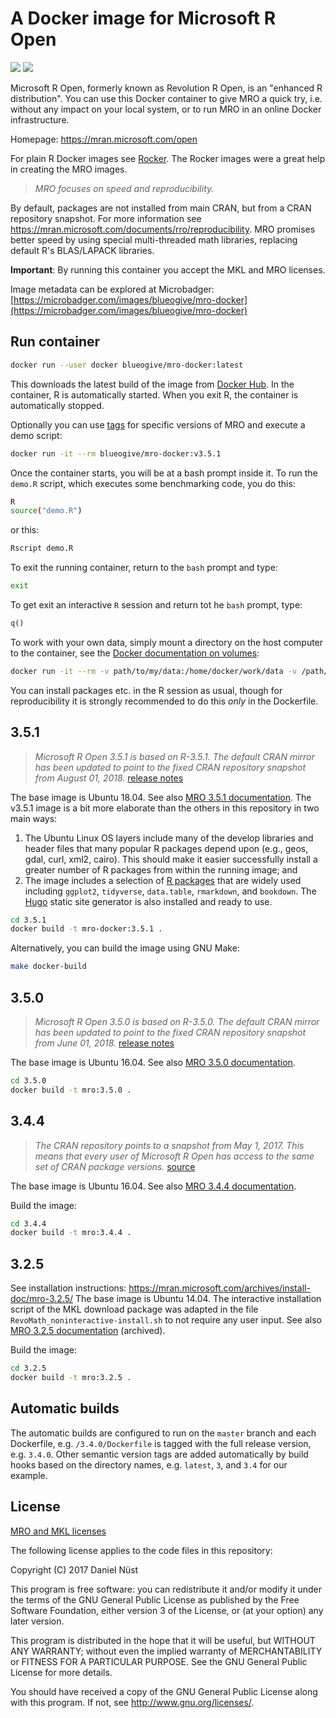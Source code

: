 # A Docker image for Microsoft R Open

[![](https://images.microbadger.com/badges/image/blueogive/mro-docker.svg)](https://microbadger.com/images/blueogive/mro-docker "Get your own image badge on microbadger.com") [![](https://images.microbadger.com/badges/version/blueogive/mro-docker.svg)](https://microbadger.com/images/blueogive/mro-docker "Get your own version badge on microbadger.com")

Microsoft R Open, formerly known as Revolution R Open, is an "enhanced R distribution".
You can use this Docker container to give MRO a quick try, i.e. without any impact on your local system, or to run MRO in an online Docker infrastructure.

Homepage: https://mran.microsoft.com/open

For plain R Docker images see [Rocker](https://github.com/rocker-org/rocker). The Rocker images were a great help in creating the MRO images.

> _MRO focuses on speed and reproducibility._

By default, packages are not installed from main CRAN, but from a CRAN repository snapshot.
For more information see https://mran.microsoft.com/documents/rro/reproducibility.
MRO promises better speed by using special multi-threaded math libraries, replacing default R's BLAS/LAPACK libraries.

**Important**: By running this container you accept the MKL and MRO licenses.

Image metadata can be explored at Microbadger: [https://microbadger.com/images/blueogive/mro-docker](https://microbadger.com/images/blueogive/mro-docker)

## Run container

```bash
docker run --user docker blueogive/mro-docker:latest
```

This downloads the latest build of the image from [Docker Hub](https://hub.docker.com/r/blueogive/mro-docker/).
In the container, R is automatically started. When you exit R, the container is automatically stopped.

Optionally you can use [tags](https://hub.docker.com/r/blueogive/mro-docker/tags/) for specific versions of MRO and execute a demo script:

```bash
docker run -it --rm blueogive/mro-docker:v3.5.1
```

Once the container starts, you will be at a bash prompt inside it. To run the `demo.R`
script, which executes some benchmarking code, you do this:

```bash
R
source("demo.R")
```
or this:

```bash
Rscript demo.R
```

To exit the running container, return to the `bash` prompt and type:

```bash
exit
```

To get exit an interactive `R` session and return tot he `bash` prompt, type:
```R
q()
```

To work with your own data, simply mount a directory on the host computer to the container, see the [Docker documentation on volumes](https://docs.docker.com/engine/userguide/containers/dockervolumes/):

```bash
docker run -it --rm -v path/to/my/data:/home/docker/work/data -v /path/to/my/source_code:/home/docker/work blueogive/mro-docker:v3.5.1
```

You can install packages etc. in the R session as usual, though for reproducibility it is strongly recommended to do this _only_ in the Dockerfile.

## 3.5.1

> _Microsoft R Open 3.5.1 is based on R-3.5.1._
> _The default CRAN mirror has been updated to point to the fixed CRAN repository snapshot from August 01, 2018._ [release notes](https://mran.microsoft.com/news#mro351)

The base image is Ubuntu 18.04.
See also [MRO 3.5.1 documentation](https://mran.microsoft.com/releases/3.5.1).
The v3.5.1 image is a bit more elaborate than the others in this repository in
two main ways:
1. The Ubuntu Linux OS layers include many of the develop libraries and header
files that many popular R packages depend upon (e.g., geos, gdal, curl, xml2,
cairo). This should make it easier successfully install a greater number of
R packages from within the running image; and
1. The image includes a selection of [R packages](3.5.1/rpkgs.csv) that are widely
used including `ggplot2`, `tidyverse`, `data.table`, `rmarkdown`, and `bookdown`.
The [Hugo](https://gohugo.io/) static site generator is also installed and ready to use.

```bash
cd 3.5.1
docker build -t mro-docker:3.5.1 .
```

Alternatively, you can build the image using GNU Make:

```bash
make docker-build
```

## 3.5.0

> _Microsoft R Open 3.5.0 is based on R-3.5.0._
> _The default CRAN mirror has been updated to point to the fixed CRAN repository snapshot from June 01, 2018._ [release notes](https://mran.microsoft.com/news#mro350)

The base image is Ubuntu 16.04.
See also [MRO 3.5.0 documentation](https://mran.microsoft.com/releases/3.5.0).

```bash
cd 3.5.0
docker build -t mro:3.5.0 .
```

## 3.4.4

> _The CRAN repository points to a snapshot from May 1, 2017._
> _This means that every user of Microsoft R Open has access to the same set of CRAN package versions._ [source](https://mran.microsoft.com/documents/rro/installation/#revorinst-lin)

The base image is Ubuntu 16.04.
See also [MRO 3.4.4 documentation](https://mran.microsoft.com/releases/3.4.4).

Build the image:

```bash
cd 3.4.4
docker build -t mro:3.4.4 .
```

## 3.2.5

See installation instructions: https://mran.microsoft.com/archives/install-doc/mro-3.2.5/
The base image is Ubuntu 14.04.
The interactive installation script of the MKL download package was adapted in the file `RevoMath_noninteractive-install.sh` to not require any user input.
See also [MRO 3.2.5 documentation](https://mran.microsoft.com/archives/mro-3.2.5) (archived).

Build the image:

```bash
cd 3.2.5
docker build -t mro:3.2.5 .
```

## Automatic builds

The automatic builds are configured to run on the `master` branch and each Dockerfile, e.g. `/3.4.0/Dockerfile` is tagged with the full release version, e.g. `3.4.0`. Other semantic version tags are added automatically by build hooks based on the directory names, e.g. `latest`, `3`, and `3.4` for our example.

## License

[MRO and MKL licenses](https://mran.microsoft.com/faq/#licensing)

The following license applies to the code files in this repository:

Copyright (C) 2017 Daniel Nüst

This program is free software: you can redistribute it and/or modify
it under the terms of the GNU General Public License as published by
the Free Software Foundation, either version 3 of the License, or
(at your option) any later version.

This program is distributed in the hope that it will be useful,
but WITHOUT ANY WARRANTY; without even the implied warranty of
MERCHANTABILITY or FITNESS FOR A PARTICULAR PURPOSE.  See the
GNU General Public License for more details.

You should have received a copy of the GNU General Public License
along with this program.  If not, see <http://www.gnu.org/licenses/>.
